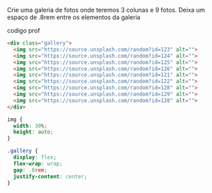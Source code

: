 Crie uma galeria de fotos onde teremos 3 colunas e 9 fotos.
Deixa um espaço de .8rem entre os elementos da galeria

codigo prof

```HTML
<div class="gallery">
  <img src="https://source.unsplash.com/random?id=123" alt="">
  <img src="https://source.unsplash.com/random?id=124" alt="">
  <img src="https://source.unsplash.com/random?id=125" alt="">
  <img src="https://source.unsplash.com/random?id=126" alt="">
  <img src="https://source.unsplash.com/random?id=121" alt="">
  <img src="https://source.unsplash.com/random?id=122" alt="">
  <img src="https://source.unsplash.com/random?id=128" alt="">
  <img src="https://source.unsplash.com/random?id=129" alt="">
  <img src="https://source.unsplash.com/random?id=128" alt="">
</div>
```
```CSS
img {
  width: 30%;
  height: auto;  
}

.gallery {
  display: flex;
  flex-wrap: wrap;
  gap: .8rem;
  justify-content: center;
}
```